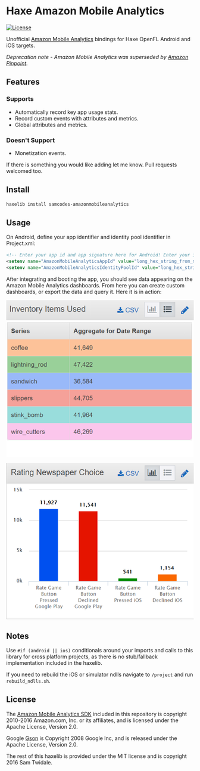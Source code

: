 # Haxe Amazon Mobile Analytics

[![License](http://img.shields.io/:license-mit-blue.svg?style=flat-square)](https://github.com/Tw1ddle/samcodes-amazonmobileanalytics/blob/master/LICENSE)

Unofficial [Amazon Mobile Analytics](https://aws.amazon.com/mobileanalytics/) bindings for Haxe OpenFL Android and iOS targets.

*Deprecation note - Amazon Mobile Analytics was superseded by [Amazon Pinpoint](https://aws.amazon.com/pinpoint/).*

## Features
### Supports
* Automatically record key app usage stats.
* Record custom events with attributes and metrics.
* Global attributes and metrics.

### Doesn't Support
* Monetization events.

If there is something you would like adding let me know. Pull requests welcomed too.

## Install

```bash
haxelib install samcodes-amazonmobileanalytics
```

## Usage

On Android, define your app identifier and identity pool identifier in Project.xml:

```xml
<!-- Enter your app id and app signature here for Android! Enter your ids in the AmazonMobileAnalytics.init call on iOS -->
<setenv name="AmazonMobileAnalyticsAppId" value="long_hex_string_from_my_aws_console" />
<setenv name="AmazonMobileAnalyticsIdentityPoolId" value="long_hex_string_from_my_aws_console" />
```

After integrating and booting the app, you should see data appearing on the Amazon Mobile Analytics dashboards. From here you can create custom dashboards, or export the data and query it. Here it is in action:

![Screenshot](https://github.com/Tw1ddle/samcodes-amazonmobileanalytics/blob/master/screenshots/items.png?raw=true "Example app item uses")

![Screenshot of demo app](https://github.com/Tw1ddle/samcodes-amazonmobileanalytics/blob/master/screenshots/ratings.png?raw=true "Example app rating stats")

## Notes
Use ```#if (android || ios)``` conditionals around your imports and calls to this library for cross platform projects, as there is no stub/fallback implementation included in the haxelib.

If you need to rebuild the iOS or simulator ndlls navigate to ```/project``` and run ```rebuild_ndlls.sh```.

## License
The [Amazon Mobile Analytics SDK](https://aws.amazon.com/mobileanalytics/) included in this repository is copyright 2010-2016 Amazon.com, Inc. or its affiliates, and is licensed under the Apache License, Version 2.0.

Google [Gson](https://github.com/google/gson) is Copyright 2008 Google Inc, and is released under the Apache License, Version 2.0.

The rest of this haxelib is provided under the MIT license and is copyright 2016 Sam Twidale.